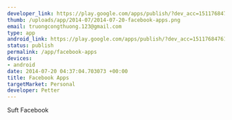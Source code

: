 ```yaml
--- 
developer_link: https://play.google.com/apps/publish/?dev_acc=15117684761130659720#MarketListingPlace:p=com.facebook.app
thumb: /uploads/app/2014-07/2014-07-20-facebook-apps.png
email: truongcongthuong.123@gmail.com
type: app
android_link: https://play.google.com/apps/publish/?dev_acc=15117684761130659720#MarketListingPlace:p=com.facebook.app
status: publish
permalink: /app/facebook-apps
devices: 
- android
date: 2014-07-20 04:37:04.703073 +00:00
title: Facebook Apps
targetMarket: Personal
developer: Petter
---
```


Suft Facebook 
